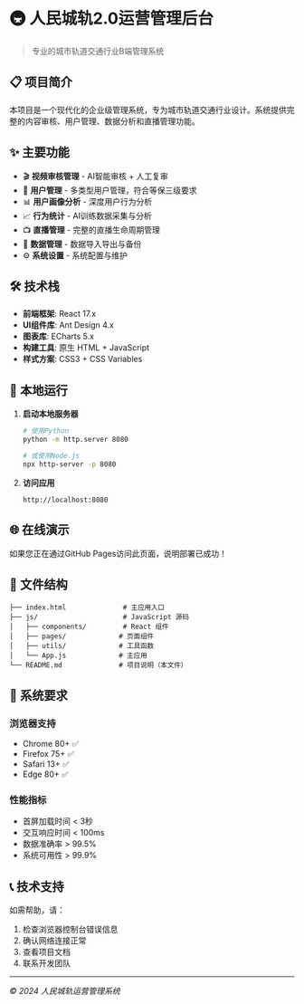 # 🚇 人民城轨2.0运营管理后台

> 专业的城市轨道交通行业B端管理系统

## 📋 项目简介

本项目是一个现代化的企业级管理系统，专为城市轨道交通行业设计。系统提供完整的内容审核、用户管理、数据分析和直播管理功能。

## ✨ 主要功能

- 🎬 **视频审核管理** - AI智能审核 + 人工复审
- 👥 **用户管理** - 多类型用户管理，符合等保三级要求
- 📊 **用户画像分析** - 深度用户行为分析
- 📈 **行为统计** - AI训练数据采集与分析
- 📺 **直播管理** - 完整的直播生命周期管理
- 💾 **数据管理** - 数据导入导出与备份
- ⚙️ **系统设置** - 系统配置与维护

## 🛠️ 技术栈

- **前端框架**: React 17.x
- **UI组件库**: Ant Design 4.x
- **图表库**: ECharts 5.x
- **构建工具**: 原生 HTML + JavaScript
- **样式方案**: CSS3 + CSS Variables

## 🚀 本地运行

1. **启动本地服务器**
   ```bash
   # 使用Python
   python -m http.server 8080
   
   # 或使用Node.js
   npx http-server -p 8080
   ```

2. **访问应用**
   ```
   http://localhost:8080
   ```

## 🌐 在线演示

如果您正在通过GitHub Pages访问此页面，说明部署已成功！

## 📁 文件结构

```
├── index.html              # 主应用入口
├── js/                     # JavaScript 源码
│   ├── components/         # React 组件
│   ├── pages/             # 页面组件
│   ├── utils/             # 工具函数
│   └── App.js             # 主应用
└── README.md              # 项目说明（本文件）
```

## 🔧 系统要求

### 浏览器支持
- Chrome 80+ ✅
- Firefox 75+ ✅
- Safari 13+ ✅
- Edge 80+ ✅

### 性能指标
- 首屏加载时间 < 3秒
- 交互响应时间 < 100ms
- 数据准确率 > 99.5%
- 系统可用性 > 99.9%

## 📞 技术支持

如需帮助，请：
1. 检查浏览器控制台错误信息
2. 确认网络连接正常
3. 查看项目文档
4. 联系开发团队

---
*© 2024 人民城轨运营管理系统* 